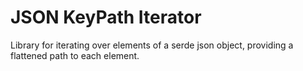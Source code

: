 # JSON KeyPath Iterator

Library for iterating over elements of a serde json object, providing a flattened path to each element.
